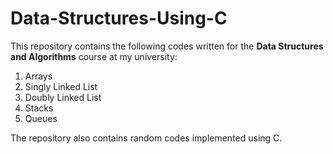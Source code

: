# Data-Structures-Using-C
This repository contains the following codes written for the **Data Structures and Algorithms** course at my university:

1. Arrays  
2. Singly Linked List  
3. Doubly Linked List  
4. Stacks  
5. Queues  

The repository also contains random codes implemented using C.
